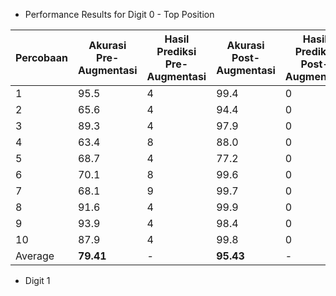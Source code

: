 




- Performance Results for Digit 0 - Top Position

| Percobaan | Akurasi Pre-Augmentasi | Hasil Prediksi Pre-Augmentasi | Akurasi Post-Augmentasi | Hasil Prediksi Post-Augmentasi |
| --------- | ---------------------- | ----------------------------- | ----------------------- | ------------------------------ |
| 1         | 95.5                   | 4                             | 99.4                    | 0                              |
| 2         | 65.6                   | 4                             | 94.4                    | 0                              |
| 3         | 89.3                   | 4                             | 97.9                    | 0                              |
| 4         | 63.4                   | 8                             | 88.0                    | 0                              |
| 5         | 68.7                   | 4                             | 77.2                    | 0                              |
| 6         | 70.1                   | 8                             | 99.6                    | 0                              |
| 7         | 68.1                   | 9                             | 99.7                    | 0                              |
| 8         | 91.6                   | 4                             | 99.9                    | 0                              |
| 9         | 93.9                   | 4                             | 98.4                    | 0                              |
| 10        | 87.9                   | 4                             | 99.8                    | 0                              |
| Average   | **79.41**                  | -                             | **95.43**               | -                              |

- Digit 1


